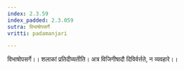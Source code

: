 ```yaml
---
index: 2.3.59
index_padded: 2.3.059
sutra: विभाषोपसर्गे
vritti: padamanjari

---
```

विभाषोपसर्गे।। शलाकां प्रतिदीव्यतीति। अत्र विजिगीषादौ दिविर्वर्त्तते, न व्यवहारे।।